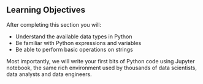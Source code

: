 ## Learning Objectives

After completing this section you will:

- Understand the available data types in Python
- Be familiar with Python expressions and variables
- Be able to perform basic operations on strings
  
Most importantly, we will write your first bits of Python code using Jupyter notebook, the same rich environment used by thousands of data scientists, data analysts and data engineers.
